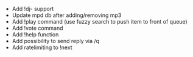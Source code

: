 - Add !dj- support
- Update mpd db after adding/removing mp3
- Add !play command (use fuzzy search to push item to front of queue)
- Add !vote command
- Add !help function
- Add possibility to send reply via /q
- Add ratelimiting to !next
